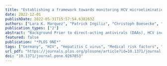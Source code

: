 ```yaml
---
title: "Establishing a framework towards monitoring HCV microelimination among men who have sex with men living with HIV in Germany: A modeling analysis"
date: 2022-12-01
publishDate: 2022-05-31T15:57:54.638263Z
authors: ["Lara K. Marquez", "Patrick Ingiliz", "Christoph Boesecke", "Ivanka Krznaric", "Knud Schewe", "Thomas Lutz", "Stefan Mauss", "Stefan Christensen", "Jürgen K. Rockstroh", "Sonia Jain", "Feng He", "Joel O. Wertheim", "Natasha K. Martin"]
publication_types: ["2"]
abstract: "Background Prior to direct-acting antivirals (DAAs), HCV incidence rose among men who have sex with men (MSM) living with HIV infection in Germany despite high hepatitis C virus (HCV) treatment rates. We establish a HCV elimination modeling framework to evaluate whether existing treatment rates can achieve the World Health Organization (WHO) incidence target among MSM living with HIV in Germany. Methods To evaluate progress towards HCV elimination in Germany, we adapted a previously published HCV transmission model among MSM living with diagnosed HIV. We modelled HCV incidence and prevalence until 2030 (relative to 2015) under existing treatment and DAA scale-up and explored potential impacts of disruptions in treatment and behavioral risk reduction due to the COVID-19 pandemic. Results Continuing current treatment rates will result in stable HCV incidence among MSM living with HIV in Germany between 2015–2030. The WHO HCV incidence target is achievable under DAA scale-up to 100% treatment combined with treatment of those previously diagnosed and untreated (at a rate of 15%/year) and would result in greater reductions with early treatment (3 vs 6 months) reducing incidence from 4.0/100person-years to 0.8/100person-years by 2030. A 12-month disruption to HCV treatment (20% reduction) and risk behaviors (25%,50%,75% reduction) during the COVID-19 pandemic would result in a 15% relative increase in total HCV incidence in 2030 compared to that expected under the status quo. Conclusions HCV elimination among MSM living with HIV in Germany requires further DAA scale-up among those newly diagnosed combined with efforts to treat those previously diagnosed but untreated. Prospective monitoring will establish whether Germany is on track for HCV microelimination."
featured: false
publication: "*PLOS ONE*"
tags: ["Germany", "HIV", "Hepatitis C virus", "Medical risk factors", "Epidemiology", "HIV diagnosis and management", "HIV epidemiology", "Men who have sex with men"]
url_pdf: "https://journals.plos.org/plosone/article?id=10.1371/journal.pone.0267853"
doi: "10.1371/journal.pone.0267853"
---
```



